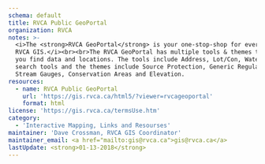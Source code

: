```yaml
---
schema: default
title: RVCA Public GeoPortal
organization: RVCA
notes: >-
  <i>The <strong>RVCA GeoPortal</strong> is your one-stop-shop for everything
  RVCA GIS.</i><br><br>The RVCA GeoPortal has multiple tools & themes to help
  you find data and locations. The tools include Address, Lot/Con, Water Feature
  search tools and the themes include Source Protection, Generic Regulations,
  Stream Gauges, Conservation Areas and Elevation.
resources:
  - name: RVCA Public GeoPortal
    url: 'https://gis.rvca.ca/html5/?viewer=rvcageoportal'
    format: html
license: 'https://gis.rvca.ca/termsUse.htm'
category:
  - 'Interactive Mapping, Links and Resourses'
maintainer: 'Dave Crossman, RVCA GIS Coordinator'
maintainer_email: <a href="mailto:gis@rvca.ca">gis@rvca.ca</a>
lastUpdate: <strong>01-13-2018</strong>
---
```

